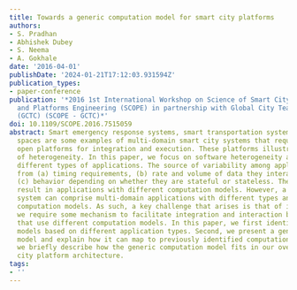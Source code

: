 ```yaml
---
title: Towards a generic computation model for smart city platforms
authors:
- S. Pradhan
- Abhishek Dubey
- S. Neema
- A. Gokhale
date: '2016-04-01'
publishDate: '2024-01-21T17:12:03.931594Z'
publication_types:
- paper-conference
publication: '*2016 1st International Workshop on Science of Smart City Operations
  and Platforms Engineering (SCOPE) in partnership with Global City Teams Challenge
  (GCTC) (SCOPE - GCTC)*'
doi: 10.1109/SCOPE.2016.7515059
abstract: Smart emergency response systems, smart transportation systems, smart parking
  spaces are some examples of multi-domain smart city systems that require large-scale,
  open platforms for integration and execution. These platforms illustrate high degree
  of heterogeneity. In this paper, we focus on software heterogeneity arising from
  different types of applications. The source of variability among applications stems
  from (a) timing requirements, (b) rate and volume of data they interact with, and
  (c) behavior depending on whether they are stateful or stateless. These variations
  result in applications with different computation models. However, a smart city
  system can comprise multi-domain applications with different types and therefore
  computation models. As such, a key challenge that arises is that of integration;
  we require some mechanism to facilitate integration and interaction between applications
  that use different computation models. In this paper, we first identify computation
  models based on different application types. Second, we present a generic computation
  model and explain how it can map to previously identified computation models. Finally,
  we briefly describe how the generic computation model fits in our overall smart
  city platform architecture.
tags:
- ''
---
```

